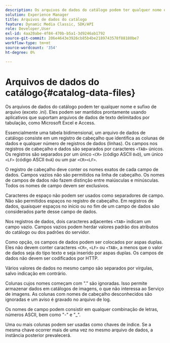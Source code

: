 ```yaml
---
description: Os arquivos de dados do catálogo podem ter qualquer nome e sufixo de arquivo (exceto .ini). Eles podem ser mantidos prontamente usando aplicativos que suportam arquivos de dados de texto delimitados por tabulação, como Microsoft Excel e Access.
solution: Experience Manager
title: Arquivos de dados do catálogo
feature: Dynamic Media Classic, SDK/API
role: Developer,User
exl-id: 4aa20abe-4f84-470b-b5a1-3d9246ab1792
source-git-commit: 206e4643e3926cb85b4be2189743578f88180be7
workflow-type: tm+mt
source-wordcount: '354'
ht-degree: 0%

---
```


# Arquivos de dados do catálogo{#catalog-data-files}

Os arquivos de dados do catálogo podem ter qualquer nome e sufixo de arquivo (exceto .ini). Eles podem ser mantidos prontamente usando aplicativos que suportam arquivos de dados de texto delimitados por tabulação, como Microsoft Excel e Access.

Essencialmente uma tabela bidimensional, um arquivo de dados de catálogo consiste em um registro de cabeçalho que identifica as colunas de dados e qualquer número de registros de dados (linhas). Os campos nos registros de cabeçalho e dados são separados por caracteres `<TAB>` únicos. Os registros são separados por um único `<CR>` (código ASCII `0xD`), um único `<LF>` (código ASCII `0xA`) ou um par `<CR><LF>`.

O registro de cabeçalho deve conter os nomes exatos de cada campo de dados. Campos vazios não são permitidos na linha de cabeçalho. Os nomes de campos de dados não fazem distinção entre maiúsculas e minúsculas. Todos os nomes de campo devem ser exclusivos.

Caracteres de espaço não podem ser usados como separadores de campo. Não são permitidos espaços no registro de cabeçalho. Em registros de dados, quaisquer espaços no início ou no fim de um campo de dados são considerados parte desse campo de dados.

Nos registros de dados, dois caracteres adjacentes `<TAB>` indicam um campo vazio. Campos vazios podem herdar valores padrão dos atributos do catálogo ou dos padrões do servidor.

Como opção, os campos de dados podem ser colocados por aspas duplas. Eles não devem conter caracteres `<CR>`, `<LF>` ou `<TAB>`, a menos que o valor de dados seja do tipo texto e seja inserido por aspas duplas. Os campos de dados não devem ser codificados por HTTP.

Vários valores de dados no mesmo campo são separados por vírgulas, salvo indicação em contrário.

Colunas cujos nomes começam com &quot;.&quot; são ignoradas. Isso permite armazenar dados em catálogos de imagens, o que não interessa ao Serviço de imagens. As colunas com nomes de cabeçalho desconhecidos são ignoradas e um aviso é gravado no arquivo de log.

Os nomes de campo podem consistir em qualquer combinação de letras, números ASCII, bem como &quot;-&quot; e &quot;_&quot;.

Uma ou mais colunas podem ser usadas como chaves de índice. Se a mesma chave ocorrer mais de uma vez no mesmo arquivo de dados, a instância posterior prevalecerá.
